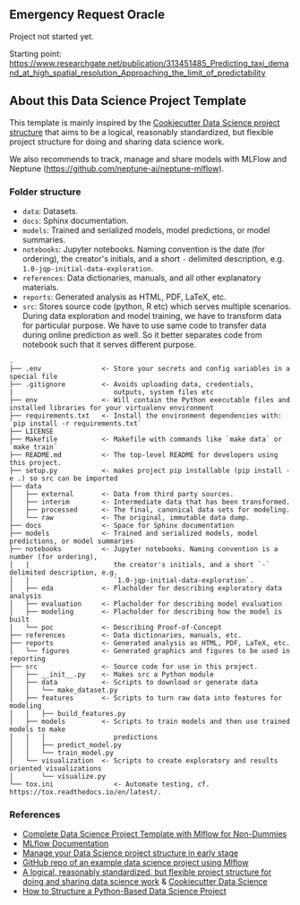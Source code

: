 ## Emergency Request Oracle
Project not started yet.

Starting point: https://www.researchgate.net/publication/313451485_Predicting_taxi_demand_at_high_spatial_resolution_Approaching_the_limit_of_predictability


## About this Data Science Project Template

This template is mainly inspired by the [Cookiecutter Data Science project structure](https://drivendata.github.io/cookiecutter-data-science/) that aims to be a logical, reasonably standardized, but flexible project structure for doing and sharing data science work.

We also recommends to track, manage and share models with MLFlow and Neptune (https://github.com/neptune-ai/neptune-mlflow).

### Folder structure
- `data`: Datasets.
- `docs`: Sphinx documentation. 
- `models`: Trained and serialized models, model predictions, or model summaries.
- `notebooks`: Jupyter notebooks. Naming convention is the date (for ordering), the creator's initials, and a short `-` delimited description, e.g. `1.0-jqp-initial-data-exploration`.
- `references`: Data dictionaries, manuals, and all other explanatory materials.
- `reports`: Generated analysis as HTML, PDF, LaTeX, etc.
- `src`: Stores source code (python, R etc) which serves multiple scenarios. During data exploration and model training, we have to transform data for particular purpose. We have to use same code to transfer data during online prediction as well. So it better separates code from notebook such that it serves different purpose.


```
.
├── .env               <- Store your secrets and config variables in a special file
├── .gitignore         <- Avoids uploading data, credentials, 
|                         outputs, system files etc
├── env                <- Will contain the Python executable files and installed libraries for your virtualenv environment
├── requirements.txt   <- Install the environment dependencies with: `pip install -r requirements.txt`
├── LICENSE
├── Makefile           <- Makefile with commands like `make data` or `make train`
├── README.md          <- The top-level README for developers using this project.
├── setup.py           <- makes project pip installable (pip install -e .) so src can be imported
├── data
│   ├── external       <- Data from third party sources.
│   ├── interim        <- Intermediate data that has been transformed.
│   ├── processed      <- The final, canonical data sets for modeling.
│   └── raw            <- The original, immutable data dump.
├── docs               <- Space for Sphinx documentation
├── models             <- Trained and serialized models, model predictions, or model summaries
├── notebooks          <- Jupyter notebooks. Naming convention is a number (for ordering),
│   |                     the creator's initials, and a short `-` delimited description, e.g.
│   |                     `1.0-jqp-initial-data-exploration`.
│   ├── eda            <- Placholder for describing exploratory data analysis
│   ├── evaluation     <- Placholder for describing model evaluation
│   ├── modeling       <- Placholder for describing how the model is built
│   └── poc            <- Describing Proof-of-Concept
├── references         <- Data dictionaries, manuals, etc.
├── reports            <- Generated analysis as HTML, PDF, LaTeX, etc.
│   └── figures        <- Generated graphics and figures to be used in reporting
├── src                <- Source code for use in this project.
│   ├── __init__.py    <- Makes src a Python module
│   ├── data           <- Scripts to download or generate data
│   │   └── make_dataset.py
│   ├── features       <- Scripts to turn raw data into features for modeling
│   │   ├── build_features.py
│   ├── models         <- Scripts to train models and then use trained models to make
│   │   │                 predictions
│   │   ├── predict_model.py
│   │   └── train_model.py
│   └── visualization  <- Scripts to create exploratory and results oriented visualizations
│       └── visualize.py
└── tox.ini               <- Automate testing, cf. https://tox.readthedocs.io/en/latest/.
```

### References
* [Complete Data Science Project Template with Mlflow for Non-Dummies](https://towardsdatascience.com/complete-data-science-project-template-with-mlflow-for-non-dummies-d082165559eb)
* [MLflow Documentation](https://www.mlflow.org/docs/latest/index.html)
* [Manage your Data Science project structure in early stage](https://towardsdatascience.com/manage-your-data-science-project-structure-in-early-stage-95f91d4d0600)
* [GitHub repo of an example data science project using Mlflow](https://gitlab.com/jan-teichmann/ml-flow-ds-project)
* [A logical, reasonably standardized, but flexible project structure for doing and sharing data science work](https://drivendata.github.io/cookiecutter-data-science/#data-is-immutable) & [Cookiecutter Data Science](https://drivendata.github.io/cookiecutter-data-science/)
* [How to Structure a Python-Based Data Science Project](https://medium.com/swlh/how-to-structure-a-python-based-data-science-project-a-short-tutorial-for-beginners-7e00bff14f56)
